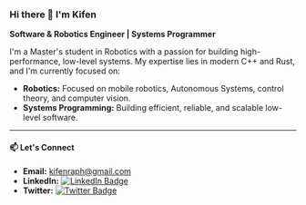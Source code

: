 ### Hi there 👋 I'm Kifen

**Software & Robotics Engineer | Systems Programmer**

I'm a Master's student in Robotics with a passion for building high-performance, low-level systems. My expertise lies in modern C++ and Rust, and I'm currently focused on:

* **Robotics:** Focused on mobile robotics, Autonomous Systems, control theory, and computer vision.
* **Systems Programming:** Building efficient, reliable, and scalable low-level software.

---

#### 📫 Let's Connect

* **Email:** kifenraph@gmail.com
* **LinkedIn:** [![LinkedIn Badge](https://img.shields.io/badge/LinkedIn-Profile-blue)](https://www.linkedin.com/in/asemekifen/)
* **Twitter:** [![Twitter Badge](https://img.shields.io/badge/Twitter-Profile-blue)](https://twitter.com/keyphen)
